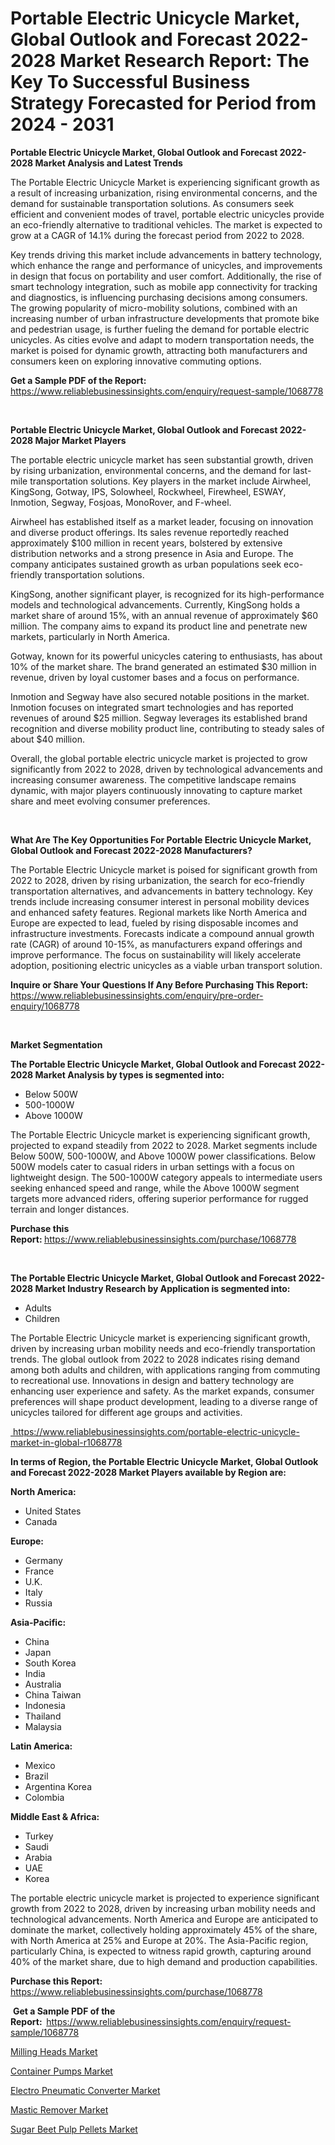 <p><h1>Portable Electric Unicycle Market, Global Outlook and Forecast 2022-2028 Market Research Report: The Key To Successful Business Strategy Forecasted for Period from 2024 - 2031</h1></p><p><strong>Portable Electric Unicycle Market, Global Outlook and Forecast 2022-2028 Market Analysis and Latest Trends</strong></p>
<p><p>The Portable Electric Unicycle Market is experiencing significant growth as a result of increasing urbanization, rising environmental concerns, and the demand for sustainable transportation solutions. As consumers seek efficient and convenient modes of travel, portable electric unicycles provide an eco-friendly alternative to traditional vehicles. The market is expected to grow at a CAGR of 14.1% during the forecast period from 2022 to 2028.</p><p>Key trends driving this market include advancements in battery technology, which enhance the range and performance of unicycles, and improvements in design that focus on portability and user comfort. Additionally, the rise of smart technology integration, such as mobile app connectivity for tracking and diagnostics, is influencing purchasing decisions among consumers. The growing popularity of micro-mobility solutions, combined with an increasing number of urban infrastructure developments that promote bike and pedestrian usage, is further fueling the demand for portable electric unicycles. As cities evolve and adapt to modern transportation needs, the market is poised for dynamic growth, attracting both manufacturers and consumers keen on exploring innovative commuting options.</p></p>
<p><strong>Get a Sample PDF of the Report:&nbsp;</strong> <a href="https://www.reliablebusinessinsights.com/enquiry/request-sample/1068778">https://www.reliablebusinessinsights.com/enquiry/request-sample/1068778</a></p>
<p>&nbsp;</p>
<p><strong>Portable Electric Unicycle Market, Global Outlook and Forecast 2022-2028 Major Market Players</strong></p>
<p><p>The portable electric unicycle market has seen substantial growth, driven by rising urbanization, environmental concerns, and the demand for last-mile transportation solutions. Key players in the market include Airwheel, KingSong, Gotway, IPS, Solowheel, Rockwheel, Firewheel, ESWAY, Inmotion, Segway, Fosjoas, MonoRover, and F-wheel.</p><p>Airwheel has established itself as a market leader, focusing on innovation and diverse product offerings. Its sales revenue reportedly reached approximately $100 million in recent years, bolstered by extensive distribution networks and a strong presence in Asia and Europe. The company anticipates sustained growth as urban populations seek eco-friendly transportation solutions.</p><p>KingSong, another significant player, is recognized for its high-performance models and technological advancements. Currently, KingSong holds a market share of around 15%, with an annual revenue of approximately $60 million. The company aims to expand its product line and penetrate new markets, particularly in North America.</p><p>Gotway, known for its powerful unicycles catering to enthusiasts, has about 10% of the market share. The brand generated an estimated $30 million in revenue, driven by loyal customer bases and a focus on performance.</p><p>Inmotion and Segway have also secured notable positions in the market. Inmotion focuses on integrated smart technologies and has reported revenues of around $25 million. Segway leverages its established brand recognition and diverse mobility product line, contributing to steady sales of about $40 million.</p><p>Overall, the global portable electric unicycle market is projected to grow significantly from 2022 to 2028, driven by technological advancements and increasing consumer awareness. The competitive landscape remains dynamic, with major players continuously innovating to capture market share and meet evolving consumer preferences.</p></p>
<p>&nbsp;</p>
<p><strong>What Are The Key Opportunities For Portable Electric Unicycle Market, Global Outlook and Forecast 2022-2028 Manufacturers?</strong></p>
<p><p>The Portable Electric Unicycle market is poised for significant growth from 2022 to 2028, driven by rising urbanization, the search for eco-friendly transportation alternatives, and advancements in battery technology. Key trends include increasing consumer interest in personal mobility devices and enhanced safety features. Regional markets like North America and Europe are expected to lead, fueled by rising disposable incomes and infrastructure investments. Forecasts indicate a compound annual growth rate (CAGR) of around 10-15%, as manufacturers expand offerings and improve performance. The focus on sustainability will likely accelerate adoption, positioning electric unicycles as a viable urban transport solution.</p></p>
<p><strong>Inquire or Share Your Questions If Any Before Purchasing This Report:</strong> <a href="https://www.reliablebusinessinsights.com/enquiry/pre-order-enquiry/1068778">https://www.reliablebusinessinsights.com/enquiry/pre-order-enquiry/1068778</a></p>
<p>&nbsp;</p>
<p><strong>Market Segmentation</strong></p>
<p><strong>The Portable Electric Unicycle Market, Global Outlook and Forecast 2022-2028 Market Analysis by types is segmented into:</strong></p>
<p><ul><li>Below 500W</li><li>500-1000W</li><li>Above 1000W</li></ul></p>
<p><p>The Portable Electric Unicycle market is experiencing significant growth, projected to expand steadily from 2022 to 2028. Market segments include Below 500W, 500-1000W, and Above 1000W power classifications. Below 500W models cater to casual riders in urban settings with a focus on lightweight design. The 500-1000W category appeals to intermediate users seeking enhanced speed and range, while the Above 1000W segment targets more advanced riders, offering superior performance for rugged terrain and longer distances.</p></p>
<p><strong>Purchase this Report:&nbsp;</strong><a href="https://www.reliablebusinessinsights.com/purchase/1068778">https://www.reliablebusinessinsights.com/purchase/1068778</a></p>
<p>&nbsp;</p>
<p><strong>The Portable Electric Unicycle Market, Global Outlook and Forecast 2022-2028 Market Industry Research by Application is segmented into:</strong></p>
<p><ul><li>Adults</li><li>Children</li></ul></p>
<p><p>The Portable Electric Unicycle market is experiencing significant growth, driven by increasing urban mobility needs and eco-friendly transportation trends. The global outlook from 2022 to 2028 indicates rising demand among both adults and children, with applications ranging from commuting to recreational use. Innovations in design and battery technology are enhancing user experience and safety. As the market expands, consumer preferences will shape product development, leading to a diverse range of unicycles tailored for different age groups and activities.</p></p>
<p><a href="https://www.reliablebusinessinsights.com/portable-electric-unicycle-market-in-global-r1068778">&nbsp;https://www.reliablebusinessinsights.com/portable-electric-unicycle-market-in-global-r1068778</a></p>
<p><strong>In terms of Region, the Portable Electric Unicycle Market, Global Outlook and Forecast 2022-2028 Market Players available by Region are:</strong></p>
<p>
    <p> <strong> North America: </strong>
        <ul>
            <li>United States</li>
            <li>Canada</li>
        </ul>
        </p> 
    <p> <strong> Europe: </strong>
        <ul>
            <li>Germany</li>
            <li>France</li>
            <li>U.K.</li>
            <li>Italy</li>
            <li>Russia</li>
        </ul>
        </p> 
    <p> <strong> Asia-Pacific: </strong>
        <ul>
            <li>China</li>
            <li>Japan</li>
            <li>South Korea</li>
            <li>India</li>
            <li>Australia</li>
            <li>China Taiwan</li>
            <li>Indonesia</li>
            <li>Thailand</li>
            <li>Malaysia</li>
        </ul>
        </p> 
    <p> <strong> Latin America: </strong>
        <ul>
            <li>Mexico</li>
            <li>Brazil</li>
            <li>Argentina Korea</li>
            <li>Colombia</li>
        </ul>
        </p> 
    <p> <strong> Middle East & Africa: </strong>
        <ul>
            <li>Turkey</li>
            <li>Saudi</li>
            <li>Arabia</li>
            <li>UAE</li>
            <li>Korea</li>
        </ul>
    </p>
    </p>
<p><p>The portable electric unicycle market is projected to experience significant growth from 2022 to 2028, driven by increasing urban mobility needs and technological advancements. North America and Europe are anticipated to dominate the market, collectively holding approximately 45% of the share, with North America at 25% and Europe at 20%. The Asia-Pacific region, particularly China, is expected to witness rapid growth, capturing around 40% of the market share, due to high demand and production capabilities.</p></p>
<p><strong>Purchase this Report: </strong><a href="https://www.reliablebusinessinsights.com/purchase/1068778">https://www.reliablebusinessinsights.com/purchase/1068778</a></p>
<p>&nbsp;<strong>Get a Sample PDF of the Report:&nbsp;&nbsp;</strong><a href="https://www.reliablebusinessinsights.com/enquiry/request-sample/1068778">https://www.reliablebusinessinsights.com/enquiry/request-sample/1068778</a></p>
<p><strong></strong></p>
<p><p><a href="https://www.linkedin.com/pulse/milling-heads-market-size-growth-trends-statistics-forecasts-asdwf?trackingId=IXfWHmDpQqeSxgqO6JriTw%3D%3D">Milling Heads Market</a></p><p><a href="https://www.linkedin.com/pulse/container-pumps-market-size-share-competitive-landscape-trend-tw30f?trackingId=%2BQtN%2FonrRjKhHMcyTE7W3Q%3D%3D">Container Pumps Market</a></p><p><a href="https://medium.com/@ruhinayunsa/the-electro-pneumatic-converter-market-has-witnessed-significant-growth-in-recent-years-and-this-35761443aa33">Electro Pneumatic Converter Market</a></p><p><a href="https://issuu.com/reportprime-2/docs/mastic-remover-market-size-2030.ppt_3875a5bd4a3566">Mastic Remover Market</a></p><p><a href="https://issuu.com/reportprime-2/docs/sugar-beet-pulp-pellets-market-size_2972ce155bfc44">Sugar Beet Pulp Pellets Market</a></p></p>